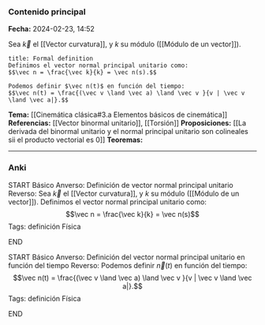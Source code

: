 ### Contenido principal

**Fecha:** 2024-02-23, 14:52

Sea $\vec k$ el [[Vector curvatura]], y $k$ su módulo ([[Módulo de un vector]]).

```ad-formal
title: Formal definition
Definimos el vector normal principal unitario como:
$$\vec n = \frac{\vec k}{k} = \vec n(s).$$

Podemos definir $\vec n(t)$ en función del tiempo:
$$\vec n(t) = \frac{(\vec v \land \vec a) \land \vec v }{v | \vec v \land \vec a|}.$$ 
```

**Tema:** [[Cinemática clásica#3.a Elementos básicos de cinemática]]
**Referencias:** [[Vector binormal unitario]], [[Torsión]]
**Proposiciones:** [[La derivada del binormal unitario y el normal principal unitario son colineales sii el producto vectorial es 0]]
**Teoremas:**

---
### Anki

START
Básico
Anverso: Definición de vector normal principal unitario
Reverso: Sea $\vec k$ el [[Vector curvatura]], y $k$ su módulo ([[Módulo de un vector]]). Definimos el vector normal principal unitario como:
$$\vec n = \frac{\vec k}{k} = \vec n(s)$$
Tags: definición Física
<!--ID: 1708971255606-->
END

START
Básico
Anverso: Definición del vector normal principal unitario en función del tiempo
Reverso: Podemos definir $\vec n(t)$ en función del tiempo:
$$\vec n(t) = \frac{(\vec v \land \vec a) \land \vec v }{v | \vec v \land \vec a|}.$$ 
Tags: definición Física
<!--ID: 1709571902439-->
END